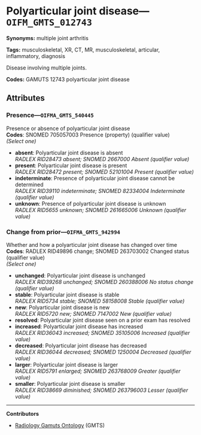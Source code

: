 # Polyarticular joint disease—`OIFM_GMTS_012743`

**Synonyms:** multiple joint arthritis

**Tags:** musculoskeletal, XR, CT, MR, musculoskeletal, articular, inflammatory, diagnosis

Disease involving multiple joints.

**Codes:** GAMUTS 12743 polyarticular joint disease

## Attributes

### Presence—`OIFMA_GMTS_540445`

Presence or absence of polyarticular joint disease  
**Codes**: SNOMED 705057003 Presence (property) (qualifier value)  
*(Select one)*

- **absent**: Polyarticular joint disease is absent  
_RADLEX RID28473 absent; SNOMED 2667000 Absent (qualifier value)_
- **present**: Polyarticular joint disease is present  
_RADLEX RID28472 present; SNOMED 52101004 Present (qualifier value)_
- **indeterminate**: Presence of polyarticular joint disease cannot be determined  
_RADLEX RID39110 indeterminate; SNOMED 82334004 Indeterminate (qualifier value)_
- **unknown**: Presence of polyarticular joint disease is unknown  
_RADLEX RID5655 unknown; SNOMED 261665006 Unknown (qualifier value)_

### Change from prior—`OIFMA_GMTS_942994`

Whether and how a polyarticular joint disease has changed over time  
**Codes**: RADLEX RID49896 change; SNOMED 263703002 Changed status (qualifier value)  
*(Select one)*

- **unchanged**: Polyarticular joint disease is unchanged  
_RADLEX RID39268 unchanged; SNOMED 260388006 No status change (qualifier value)_
- **stable**: Polyarticular joint disease is stable  
_RADLEX RID5734 stable; SNOMED 58158008 Stable (qualifier value)_
- **new**: Polyarticular joint disease is new  
_RADLEX RID5720 new; SNOMED 7147002 New (qualifier value)_
- **resolved**: Polyarticular joint disease seen on a prior exam has resolved  
- **increased**: Polyarticular joint disease has increased  
_RADLEX RID36043 increased; SNOMED 35105006 Increased (qualifier value)_
- **decreased**: Polyarticular joint disease has decreased  
_RADLEX RID36044 decreased; SNOMED 1250004 Decreased (qualifier value)_
- **larger**: Polyarticular joint disease is larger  
_RADLEX RID5791 enlarged; SNOMED 263768009 Greater (qualifier value)_
- **smaller**: Polyarticular joint disease is smaller  
_RADLEX RID38669 diminished; SNOMED 263796003 Lesser (qualifier value)_

---

**Contributors**

- [Radiology Gamuts Ontology](https://gamuts.net/) (GMTS)